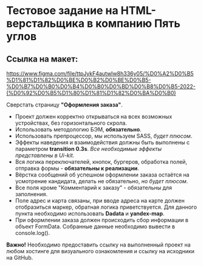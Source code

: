 # Тестовое задание на HTML-верстальщика в компанию Пять углов
## Ссылка на макет:
https://www.figma.com/file/ttpJykF4autwIw8h336y05/%D0%A2%D0%B5%D1%81%D1%82%D0%BE%D0%B2%D0%BE%D0%B5-%D0%B7%D0%B0%D0%B4%D0%B0%D0%BD%D0%B8%D0%B5-2022-(%D0%92%D0%B5%D1%80%D1%81%D1%82%D0%BA%D0%B0)

Сверстать страницу **"Оформления заказа"**.

- Проект должен корректно открываться на всех возможных устройствах, без горизонтального скрола.
- Использовать методологию БЭМ, **обязательно**.
- Использовать препроцессор, мы используем SASS, *будет плюсом*.
- Эффекты наведения и взаимодействия должны быть выполнены с параметром **transition 0.3s**.
*Все необходимые эффекты представлены в Ui-kit.*
- Вся логика переключателей, кнопок, бургеров, обработка полей, отправка формы - **обязательны к реализации**.
- Вёрстка сообщений об успешном оформлении заказа остаётся на усмотрение кандидата, делать не обязательно, *но будет плюсом*.
- Все поля кроме "Комментарий к заказу" - обязательны для заполнения.
- Поле адрес и карта связаны, при вводе адреса на карте должен отобразиться маркер, обратная логика приветствуется. Для данного пункта необходимо использовать **Dadata** и **yandex-map**.
- При оформлении заказа должен происходить сбор информации в объект FormData. Собранные данные необходимо вывести в console.log().

**Важно!** Необходимо предоставить ссылку на выполненный проект на любом хостинге для визуального ознакомления и ссылку на исходники на GitHub.
